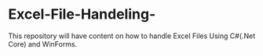 # Excel-File-Handeling-
This repository will have content on how to handle Excel Files Using C#(.Net Core) and WinForms.
